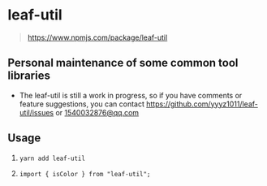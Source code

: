 # leaf-util

> https://www.npmjs.com/package/leaf-util

## Personal maintenance of some common tool libraries


* The leaf-util is still a work in progress, so if you have comments or feature suggestions, you can contact https://github.com/yyyz1011/leaf-util/issues or 1540032876@qq.com

## Usage

1. ```yarn add leaf-util```

2. ```import { isColor } from "leaf-util";```